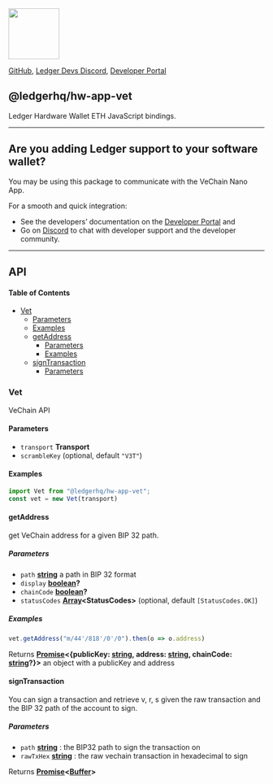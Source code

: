 <img src="https://user-images.githubusercontent.com/4631227/191834116-59cf590e-25cc-4956-ae5c-812ea464f324.png" height="100" />

[GitHub](https://github.com/LedgerHQ/ledger-live/),
[Ledger Devs Discord](https://developers.ledger.com/discord-pro),
[Developer Portal](https://developers.ledger.com/)

## @ledgerhq/hw-app-vet

Ledger Hardware Wallet ETH JavaScript bindings.

***

## Are you adding Ledger support to your software wallet?

You may be using this package to communicate with the VeChain Nano App.

For a smooth and quick integration:

*   See the developers’ documentation on the [Developer Portal](https://developers.ledger.com/docs/transport/overview/) and
*   Go on [Discord](https://developers.ledger.com/discord-pro/) to chat with developer support and the developer community.

***

## API

<!-- Generated by documentation.js. Update this documentation by updating the source code. -->

#### Table of Contents

*   [Vet](#vet)
    *   [Parameters](#parameters)
    *   [Examples](#examples)
    *   [getAddress](#getaddress)
        *   [Parameters](#parameters-1)
        *   [Examples](#examples-1)
    *   [signTransaction](#signtransaction)
        *   [Parameters](#parameters-2)

### Vet

VeChain API

#### Parameters

*   `transport` **Transport** 
*   `scrambleKey`   (optional, default `"V3T"`)

#### Examples

```javascript
import Vet from "@ledgerhq/hw-app-vet";
const vet = new Vet(transport)
```

#### getAddress

get VeChain address for a given BIP 32 path.

##### Parameters

*   `path` **[string](https://developer.mozilla.org/docs/Web/JavaScript/Reference/Global_Objects/String)** a path in BIP 32 format
*   `display` **[boolean](https://developer.mozilla.org/docs/Web/JavaScript/Reference/Global_Objects/Boolean)?** 
*   `chainCode` **[boolean](https://developer.mozilla.org/docs/Web/JavaScript/Reference/Global_Objects/Boolean)?** 
*   `statusCodes` **[Array](https://developer.mozilla.org/docs/Web/JavaScript/Reference/Global_Objects/Array)\<StatusCodes>**  (optional, default `[StatusCodes.OK]`)

##### Examples

```javascript
vet.getAddress("m/44'/818'/0'/0").then(o => o.address)
```

Returns **[Promise](https://developer.mozilla.org/docs/Web/JavaScript/Reference/Global_Objects/Promise)<{publicKey: [string](https://developer.mozilla.org/docs/Web/JavaScript/Reference/Global_Objects/String), address: [string](https://developer.mozilla.org/docs/Web/JavaScript/Reference/Global_Objects/String), chainCode: [string](https://developer.mozilla.org/docs/Web/JavaScript/Reference/Global_Objects/String)?}>** an object with a publicKey and address

#### signTransaction

You can sign a transaction and retrieve v, r, s given the raw transaction and the BIP 32 path of the account to sign.

##### Parameters

*   `path` **[string](https://developer.mozilla.org/docs/Web/JavaScript/Reference/Global_Objects/String)** : the BIP32 path to sign the transaction on
*   `rawTxHex` **[string](https://developer.mozilla.org/docs/Web/JavaScript/Reference/Global_Objects/String)** : the raw vechain transaction in hexadecimal to sign

Returns **[Promise](https://developer.mozilla.org/docs/Web/JavaScript/Reference/Global_Objects/Promise)<[Buffer](https://nodejs.org/api/buffer.html)>** 
